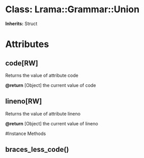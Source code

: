 # Class: Lrama::Grammar::Union
**Inherits:** Struct
    



# Attributes
## code[RW] [](#attribute-i-code)
Returns the value of attribute code

**@return** [Object] the current value of code

## lineno[RW] [](#attribute-i-lineno)
Returns the value of attribute lineno

**@return** [Object] the current value of lineno


#Instance Methods
## braces_less_code() [](#method-i-braces_less_code)

